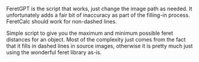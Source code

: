 FeretGPT is the script that works, just change the image path as needed. It unfortunately adds a fair bit of inaccuracy as part of the filling-in process. FeretCalc should work for non-dashed lines.

Simple script to give you the maximum and minimum possible feret distances for an object. Most of the complexity just comes from the fact that it fills in dashed lines in 
source images, otherwise it is pretty much just using the wonderful feret library as-is.
